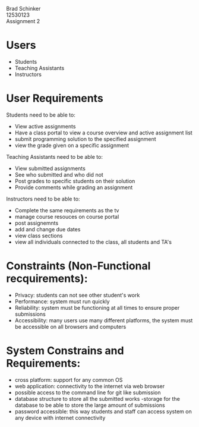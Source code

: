 Brad Schinker<br>
12530123<br>
Assignment 2<br>

# Users</br>

 - Students
 - Teaching Assistants
 - Instructors
 
 # User Requirements
 
 Students need to be able to:
 
 - View active assignments
 - Have a class portal to view a course overview and active assignment list
 - submit programming solution to the specified assignment
 - view the grade given on a specific assignment
 
 Teaching Assistants need to be able to:
 
 - View submitted assignments
 - See who submitted and who did not
 - Post grades to specific students on their solution
 - Provide comments while grading an assignment
 
 Instructors need to be able to:
 - Complete the same requirements as the tv
 - manage course resouces on course portal
 - post assignemnts
 - add and change due dates
 - view class sections
 - view all individuals connected to the class, all students and TA's
 
 # Constraints (Non-Functional recquirements):
 
 - Privacy: students can not see other student's work
 - Performance: system must run quickly 
 - Reliability: system must be functioning at all times to ensure proper submissions
 - Accessibility: many users use many different platforms, the system must be accessible on all browsers and computers
 
 # System Constrains and Requirements:
 
 - cross platform: support for any common OS
 - web application: connectivity to the internet via web browser
 - possible access to the command line for git like submission
 - database structure to store all the submitted works
 -storage for the database to be able to store the large amount of submissions
 - password accessible: this way students and staff can access system on any device with internet connectivity 
 
 
 
 
